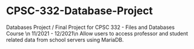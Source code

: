 # CPSC-332-Database-Project

Databases Project / Final Project for CPSC 332 - Files and Databases Course \n
11/2021 - 12/2021\n
Allow users to access professor and student related data from school servers using MariaDB.
